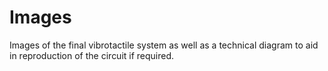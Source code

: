 # Images
Images of the final vibrotactile system as well as a technical diagram to aid in reproduction of the circuit if required.  
